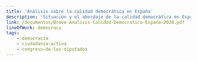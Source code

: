 ```yaml
---
title: 'Análisis sobre la calidad democrática en España'
description: 'Situación y el abordaje de la calidad democrática en España por parte del Congreso de los Diputados'
link: /documentos/Breve-Analisis-Calidad-Democratica-Espana-2020.pdf
lineOfWork: democracy
tags:
    - democracia
    - ciudadania-activa
    - congreso-de-los-diputados
---
```

